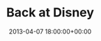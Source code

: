 ---
date: 2013-04-07 18:00:00+00:00
layout: album
title: Back at Disney
categories: 
- travel
- paris-2013
photoset: 72157644257643999
flickimg: 13998588127
---